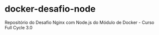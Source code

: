 # docker-desafio-node
Repositório do Desafio Nginx com Node.js do Módulo de Docker - Curso Full Cycle 3.0
